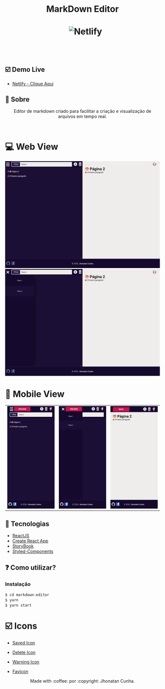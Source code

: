 
<h1 align="center">MarkDown Editor<h1>
<p align="center">
<img src="https://img.shields.io/github/repo-size/jhonatancunha/markdown-editor" alt="">
<img src="https://img.shields.io/github/license/jhonatancunha/markdown-editor" alt="">
<img src="https://img.shields.io/github/last-commit/jhonatancunha/markdown-editor" alt="">
<img alt="Netlify" src="https://img.shields.io/netlify/d3ae9462-ce17-43fa-90b0-cd85d2313789?style=plastic">
</p>

<br>


## :ballot_box_with_check: Demo Live
- [Netlify - Clique Aqui](https://markdowneditorfree.netlify.app/)

## :bookmark: Sobre


<p align="center">
    Editor de markdown criado para facilitar a criação e visualização de arquivos em tempo real.
</p>

<br>

# :computer: Web View
<p align="center">
    <img src="img/web-menu.png" alt="">
    <img src="img/web.png" alt="">
</p>

# :iphone: Mobile View

<table align="center">
    <tr>
        <td><img src="img/mob.png" alt=""></td>
        <td><img src="img/mob-menu.png" alt=""></td>
        <td><img src="img/mob-prev.png" alt=""></td>
    </tr>
 </table>



## 🚀 Tecnologias

- [ReactJS](https://pt-br.reactjs.org/)
- [Create React App](https://pt-br.reactjs.org/docs/create-a-new-react-app.html)
- [StoryBook](https://storybook.js.org/)
- [Styled-Components](https://styled-components.com/)

## ❓ Como utilizar?

### Instalação

```bash
$ cd markdown-editor
$ yarn
$ yarn start
```

# :ballot_box_with_check: Icons

- [Saved Icon](https://www.flaticon.com/free-icon/okay_1786608?term=ok&page=1&position=38)

- [Delete Icon](https://www.flaticon.com/free-icon/rubbish_447002?term=delete&page=1&position=27)

- [Warning Icon](https://www.flaticon.com/free-icon/warning_1680012?term=attention&page=1&position=18)

- [Favicon](https://www.flaticon.com/free-icon/text_2899289?term=editor&page=1&position=47)


<p align="center">
Made with :coffee: por :copyright: Jhonatan Cunha.
</p>
